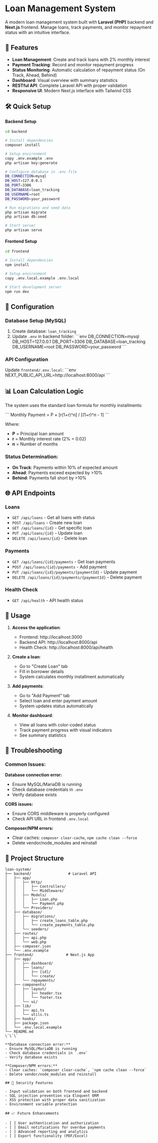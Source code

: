 # Loan Management System

A modern loan management system built with **Laravel (PHP)** backend and **Next.js** frontend. Manage loans, track payments, and monitor repayment status with an intuitive interface.

## 🚀 Features

- **Loan Management**: Create and track loans with 2% monthly interest
- **Payment Tracking**: Record and monitor repayment progress  
- **Status Monitoring**: Automatic calculation of repayment status (On Track, Ahead, Behind)
- **Dashboard**: Visual overview with summary statistics
- **RESTful API**: Complete Laravel API with proper validation
- **Responsive UI**: Modern Next.js interface with Tailwind CSS


## 🛠️ Quick Setup
#### Backend Setup
```bash
cd backend

# Install dependencies
composer install

# Setup environment
copy .env.example .env
php artisan key:generate

# Configure database in .env file
DB_CONNECTION=mysql
DB_HOST=127.0.0.1
DB_PORT=3306
DB_DATABASE=loan_tracking
DB_USERNAME=root
DB_PASSWORD=your_password

# Run migrations and seed data
php artisan migrate
php artisan db:seed

# Start server
php artisan serve
```


#### Frontend Setup
```bash
cd frontend

# Install dependencies
npm install

# Setup environment
copy .env.local.example .env.local

# Start development server
npm run dev
```


## 🔧 Configuration

### Database Setup (MySQL)
1. Create database: `loan_tracking`
2. Update `.env` in backend folder:
\`\`\`env
DB_CONNECTION=mysql
DB_HOST=127.0.0.1
DB_PORT=3306
DB_DATABASE=loan_tracking
DB_USERNAME=root
DB_PASSWORD=your_password
\`\`\`

### API Configuration
Update `frontend/.env.local`:
\`\`\`env
NEXT_PUBLIC_API_URL=http://localhost:8000/api
\`\`\`

## 📊 Loan Calculation Logic

The system uses the standard loan formula for monthly installments:

\`\`\`
Monthly Payment = P × [r(1+r)^n] / [(1+r)^n - 1]
\`\`\`

Where:
- **P** = Principal loan amount
- **r** = Monthly interest rate (2% = 0.02)
- **n** = Number of months

### Status Determination:
- **On Track**: Payments within 10% of expected amount
- **Ahead**: Payments exceed expected by >10%  
- **Behind**: Payments fall short by >10%

## 🌐 API Endpoints

### Loans
- `GET /api/loans` - Get all loans with status
- `POST /api/loans` - Create new loan
- `GET /api/loans/{id}` - Get specific loan
- `PUT /api/loans/{id}` - Update loan
- `DELETE /api/loans/{id}` - Delete loan

### Payments  
- `GET /api/loans/{id}/payments` - Get loan payments
- `POST /api/loans/{id}/payments` - Add payment
- `PUT /api/loans/{id}/payments/{paymentId}` - Update payment
- `DELETE /api/loans/{id}/payments/{paymentId}` - Delete payment

### Health Check
- `GET /api/health` - API health status

## 🎯 Usage

1. **Access the application**:
   - Frontend: http://localhost:3000
   - Backend API: http://localhost:8000/api
   - Health Check: http://localhost:8000/api/health

2. **Create a loan**:
   - Go to "Create Loan" tab
   - Fill in borrower details
   - System calculates monthly installment automatically

3. **Add payments**:
   - Go to "Add Payment" tab  
   - Select loan and enter payment amount
   - System updates status automatically

4. **Monitor dashboard**:
   - View all loans with color-coded status
   - Track payment progress with visual indicators
   - See summary statistics



## 🚨 Troubleshooting

### Common Issues:

**Database connection error:**
- Ensure MySQL/MariaDB is running
- Check database credentials in `.env`
- Verify database exists

**CORS issues:**
- Ensure CORS middleware is properly configured
- Check API URL in frontend `.env.local`

**Composer/NPM errors:**
- Clear caches: `composer clear-cache`, `npm cache clean --force`
- Delete vendor/node_modules and reinstall

## 📁 Project Structure

```
loan-system/
├── backend/                 # Laravel API
│   ├── app/
│   │   ├── Http/
│   │   │   ├── Controllers/
│   │   │   └── Middleware/
│   │   ├── Models/
│   │   │   ├── Loan.php
│   │   │   └── Payment.php
│   │   └── Providers/
│   ├── database/
│   │   ├── migrations/
│   │   │   ├── create_loans_table.php
│   │   │   └── create_payments_table.php
│   │   └── seeders/
│   ├── routes/
│   │   ├── api.php
│   │   └── web.php
│   ├── composer.json
│   └── .env.example
├── frontend/               # Next.js App
│   ├── app/
│   │   ├── dashboard/
│   │   ├── loans/
│   │   │   ├── [id]/
│   │   │   └── create/
│   │   └── repayments/
│   ├── components/
│   │   ├── layout/
│   │   │   ├── header.tsx
│   │   │   └── footer.tsx
│   │   └── ui/
│   ├── lib/
│   │   ├── api.ts
│   │   └── utils.ts
│   ├── hooks/
│   ├── package.json
│   └── .env.local.example
└── README.md
\`\`\`

**Database connection error:**
- Ensure MySQL/MariaDB is running
- Check database credentials in `.env`
- Verify database exists

**Composer/NPM errors:**
- Clear caches: `composer clear-cache`, `npm cache clean --force`
- Delete vendor/node_modules and reinstall

## 🔐 Security Features

- Input validation on both frontend and backend
- SQL injection prevention via Eloquent ORM
- XSS protection with proper data sanitization
- Environment variable protection

## 📈 Future Enhancements

- [ ] User authentication and authorization
- [ ] Email notifications for overdue payments
- [ ] Advanced reporting and analytics
- [ ] Export functionality (PDF/Excel)


